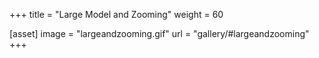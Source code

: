 +++
title = "Large Model and Zooming"
weight = 60

[asset]
  image = "largeandzooming.gif"
  url = "gallery/#largeandzooming"
+++

